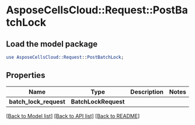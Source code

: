 # AsposeCellsCloud::Request::PostBatchLock 

## Load the model package
```perl
use AsposeCellsCloud::Request::PostBatchLock;
```

## Properties
Name | Type | Description | Notes
------------ | ------------- | ------------- | -------------
**batch_lock_request** | **BatchLockRequest** |  |  

[[Back to Model list]](../README.md#documentation-for-requests) [[Back to API list]](../README.md#documentation-for-api-endpoints) [[Back to README]](../README.md)

